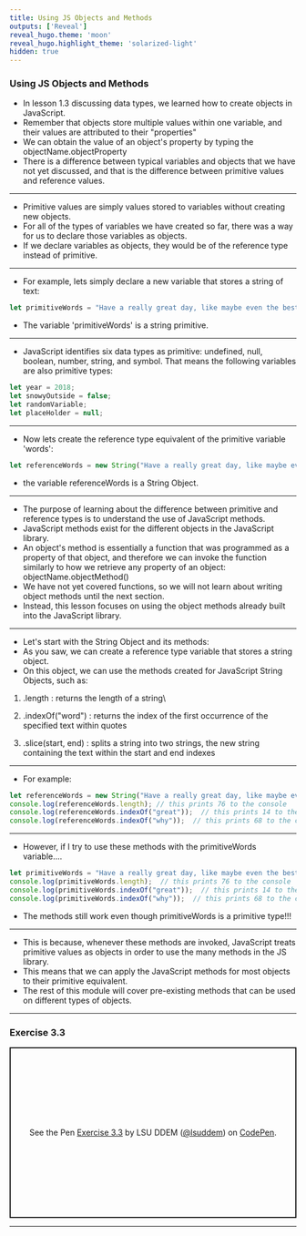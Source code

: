 ```yaml
---
title: Using JS Objects and Methods
outputs: ['Reveal']
reveal_hugo.theme: 'moon'
reveal_hugo.highlight_theme: 'solarized-light'
hidden: true
---
```


### Using JS Objects and Methods 

* In lesson 1.3 discussing data types, we learned how to create objects in JavaScript.
* Remember that objects store multiple values within one variable, and their values are attributed to their "properties"
* We can obtain the value of an object's property by typing the objectName.objectProperty
* There is a difference between typical variables and objects that we have not yet discussed, and that is the difference between primitive values and reference values.

---

* Primitive values are simply values stored to variables without creating new objects.
* For all of the types of variables we have created so far, there was a way for us to declare those variables as objects. 
* If we declare variables as objects, they would be of the reference type instead of primitive.

---

* For example, lets simply declare a new variable that stores a string of text:

```js
let primitiveWords = "Have a really great day, like maybe even the best day ever, because why not.";
```

* The variable 'primitiveWords' is a string primitive. 

---

* JavaScript identifies six data types as primitive: undefined, null, boolean, number, string, and symbol.
That means the following variables are also primitive types:

```js
let year = 2018;
let snowyOutside = false;
let randomVariable;
let placeHolder = null;
```
---

* Now lets create the reference type equivalent of the primitive variable 'words':

```js
let referenceWords = new String("Have a really great day, like maybe even the best day ever, because why not.");
```

* the variable referenceWords is a String Object.

---

* The purpose of learning about the difference between primitive and reference types is to understand the use of JavaScript methods.
* JavaScript methods exist for the different objects in the JavaScript library.
* An object's method is essentially a function that was programmed as a property of that object, and therefore we can invoke the function similarly to how we retrieve any property of an object: objectName.objectMethod()
* We have not yet covered functions, so we will not learn about writing object methods until the next section.
* Instead, this lesson focuses on using the object methods already built into the JavaScript library.

---

* Let's start with the String Object and its methods:
* As you saw, we can create a reference type variable that stores a string object.
* On this object, we can use the methods created for JavaScript String Objects, such as:

1. .length : returns the length of a string\

2. .indexOf("word") : returns the index of the first occurrence of the specified text within quotes

3. .slice(start, end) : splits a string into two strings, the new string containing the text within the start and end indexes 

---

* For example:

```js
let referenceWords = new String("Have a really great day, like maybe even the best day ever, because why not.");
console.log(referenceWords.length); // this prints 76 to the console
console.log(referenceWords.indexOf("great"));  // this prints 14 to the console
console.log(referenceWords.indexOf("why"));  // this prints 68 to the console
```

---

* However, if I try to use these methods with the primitiveWords variable....

```js
let primitiveWords = "Have a really great day, like maybe even the best day ever, because why not.";
console.log(primitiveWords.length);  // this prints 76 to the console
console.log(primitiveWords.indexOf("great"));  // this prints 14 to the console
console.log(primitiveWords.indexOf("why"));  // this prints 68 to the console
```

* The methods still work even though primitiveWords is a primitive type!!!

--- 

* This is because, whenever these methods are invoked, JavaScript treats primitive values as objects in order to use the many methods in the JS library.
* This means that we can apply the JavaScript methods for most objects to their primitive equivalent.
* The rest of this module will cover pre-existing methods that can be used on different types of objects. 

---

### Exercise 3.3

<p class="codepen" data-height="300" data-default-tab="result" data-slug-hash="jENyGKB" data-pen-title="Exercise 3.3" data-user="lsuddem" style="height: 300px; box-sizing: border-box; display: flex; align-items: center; justify-content: center; border: 2px solid; margin: 1em 0; padding: 1em;">
  <span>See the Pen <a href="https://codepen.io/lsuddem/pen/jENyGKB">
  Exercise 3.3</a> by LSU DDEM (<a href="https://codepen.io/lsuddem">@lsuddem</a>)
  on <a href="https://codepen.io">CodePen</a>.</span>
</p>
<script async src="https://cpwebassets.codepen.io/assets/embed/ei.js"></script>

---